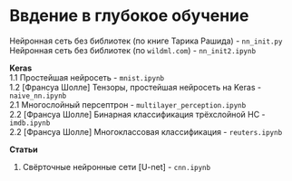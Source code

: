 # Ввдение в глубокое обучение

Нейронная сеть без библиотек (по книге Тарика Рашида) - `nn_init.py`       
Нейронная сеть без библиотек (по `wildml.com`) - `nn_init2.ipynb`     

**Keras**    
1.1 Простейшая нейросеть - `mnist.ipynb`    
1.2 [Франсуа Шолле] Тензоры, простейшая нейросеть на Keras - `naive_nn.ipynb`    
2.1 Многослойный персептрон - `multilayer_perception.ipynb`    
2.2 [Франсуа Шолле] Бинарная классификация трёхслойной НС - `imdb.ipynb`   
2.2 [Франсуа Шолле] Многоклассовая классификация - `reuters.ipynb`   


**Статьи**       
1. Свёрточные нейронные сети [U-net] - `cnn.ipynb`
